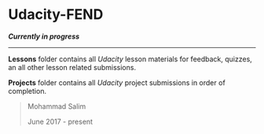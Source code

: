 # Udacity-FEND

**_Currently in progress_**

---

**Lessons** folder contains all *Udacity* lesson materials for feedback, quizzes, an all other lesson related submissions.

**Projects** folder contains all *Udacity* project submissions in order of completion.

> Mohammad Salim
>
> June 2017 - present
